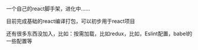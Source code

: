 一个自己的react脚手架，进化中......

目前完成基础的react编译打包，可以初步用于react项目

还有很多东西没加入，比如：按需加载，比如redux，比如，Eslint配置，babel的一些配置等


